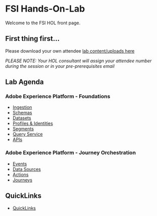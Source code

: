 # FSI Hands-On-Lab

Welcome to the FSI HOL front page.

## First thing first...

Please download your own attendee [lab content/uploads here](https://github.com/adobe/AEP-Hands-on-Labs/blob/master/labs/travel/lab_dowloads.md)

*PLEASE NOTE: Your HOL consultant will assign your attendee number during the session or in your pre-prerequisites email*

## Lab Agenda

### Adobe Experience Platform - Foundations
 - [Ingestion](https://github.com/adobe/AEP-Hands-on-Labs/blob/master/labs/travel/Foundations/Ingestion.md)
 - [Schemas](https://github.com/adobe/AEP-Hands-on-Labs/blob/master/labs/travel/Foundations/Schemas.md)
 - [Datasets](https://github.com/adobe/AEP-Hands-on-Labs/blob/master/labs/travel/Foundations/Datasets.md)
 - [Profiles & Identities](https://github.com/adobe/AEP-Hands-on-Labs/blob/master/labs/travel/Foundations/Profiles.md)
 - [Segments](https://github.com/adobe/AEP-Hands-on-Labs/blob/master/labs/travel/Foundations/Segments.md)
 - [Query Service](https://github.com/adobe/AEP-Hands-on-Labs/blob/master/labs/travel/Foundations/DeepDive%20QueryService.md)
 - [APIs](https://github.com/adobe/AEP-Hands-on-Labs/blob/master/labs/travel/Foundations/APIs.md)

### Adobe Experience Platform - Journey Orchestration
 - [Events](https://github.com/adobe/AEP-Hands-on-Labs/blob/master/labs/travel/Journey%20Orchestration/Exercise1-Events.md)
 - [Data Sources](https://github.com/adobe/AEP-Hands-on-Labs/blob/master/labs/travel/Journey%20Orchestration/Exercise2-DataSources.md)
 - [Actions](https://github.com/adobe/AEP-Hands-on-Labs/blob/master/labs/travel/Journey%20Orchestration/Exercise3-Action.md)
 - [Journeys](https://github.com/adobe/AEP-Hands-on-Labs/blob/master/labs/travel/Journey%20Orchestration/Exercise4-Journey.md)

## QuickLinks

 - [QuickLinks](https://github.com/adobe/AEP-Hands-on-Labs/blob/master/labs/quicklinks/README.md)

